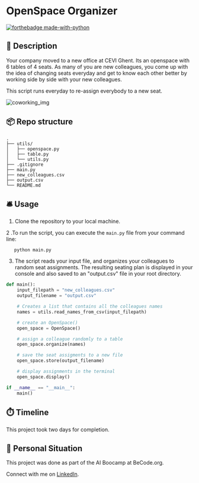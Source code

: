 # OpenSpace Organizer
[![forthebadge made-with-python](https://ForTheBadge.com/images/badges/made-with-python.svg)](https://www.python.org/)


## 🏢 Description

Your company moved to a new office at CEVI Ghent. Its an openspace with 6 tables of 4 seats. As many of you are new colleagues, you come up with the idea of changing seats everyday and get to know each other better by working side by side with your new colleagues. 

This script runs everyday to re-assign everybody to a new seat.

![coworking_img](https://images.unsplash.com/photo-1519389950473-47ba0277781c?w=600&auto=format&fit=crop&q=60&ixlib=rb-4.0.3&ixid=M3wxMjA3fDB8MHxzZWFyY2h8NDd8fGRpdmVyc2UlMjB0ZWFtfGVufDB8fDB8fHwy)

## 📦 Repo structure

```
.
├── utils/
│   ├── openspace.py
│   ├── table.py
│   └── utils.py
├── .gitignore
├── main.py
├── new_colleagues.csv
├── output.csv
└── README.md
```

## 🛎️ Usage

1. Clone the repository to your local machine.

2 .To run the script, you can execute the `main.py` file from your command line:

```
   python main.py
```

3. The script reads your input file, and organizes your colleagues to random seat assignments. The resulting seating plan is displayed in your console and also saved to an "output.csv" file in your root directory. 

```python
def main():
    input_filepath = "new_colleagues.csv"
    output_filename = "output.csv"

    # Creates a list that contains all the colleagues names
    names = utils.read_names_from_csv(input_filepath)

    # create an OpenSpace()
    open_space = OpenSpace()

    # assign a colleague randomly to a table
    open_space.organize(names)

    # save the seat assigments to a new file
    open_space.store(output_filename)

    # display assignments in the terminal
    open_space.display()

if __name__ == "__main__":
    main()
```
## ⏱️ Timeline

This project took two days for completion.

## 📌 Personal Situation
This project was done as part of the AI Boocamp at BeCode.org. 

Connect with me on [LinkedIn](https://www.linkedin.com/in/vriveraq/).

